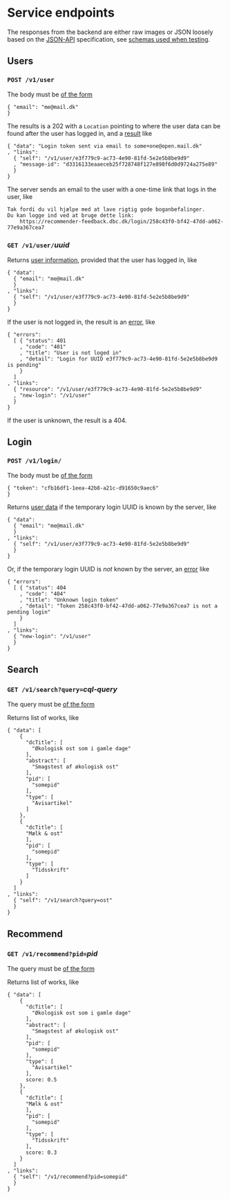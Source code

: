 # Service endpoints

The responses from the backend are either raw images or JSON loosely based on the [JSON-API](http://jsonapi.org/) specification, see [schemas used when testing](../src/integration/schemas/).

## Users

### `POST /v1/user`

The body must be [of the form](../src/server/schemas/user-in.json)

    { "email": "me@mail.dk"
    }

The results is a 202 with a `Location` pointing to where the user data can be found after the user has logged in, and a [result](../src/integration/schemas/user-data-out.json) like

    { "data": "Login token sent via email to some+one@open.mail.dk"
    , "links":
      { "self": "/v1/user/e3f779c9-ac73-4e90-81fd-5e2e5b8be9d9"
      , "message-id": "d3316133eaaeceb25f728748f127e898f6d0d9724a275e89"
      }
    }


The server sends an email to the user with a one-time link that logs in the user, like

    Tak fordi du vil hjælpe med at lave rigtig gode boganbefalinger.
    Du kan logge ind ved at bruge dette link:
        https://recommender-feedback.dbc.dk/login/258c43f0-bf42-47dd-a062-77e9a367cea7

### `GET /v1/user/`*uuid*

Returns [user information](../src/integration/schemas/user-data-out.json), provided that the user has logged in, like

    { "data":
      { "email": "me@mail.dk"
      }
    , "links":
      { "self": "/v1/user/e3f779c9-ac73-4e90-81fd-5e2e5b8be9d9"
      }
    }

If the user is not logged in, the result is an [error](../src/integration/schemas/failure-out.json), like

    { "errors":
      [ { "status": 401
        , "code": "401"
        , "title": "User is not loged in"
        , "detail": "Login for UUID e3f779c9-ac73-4e90-81fd-5e2e5b8be9d9 is pending"
        }
      ]
    , "links":
      { "resource": "/v1/user/e3f779c9-ac73-4e90-81fd-5e2e5b8be9d9"
      , "new-login": "/v1/user"
      }
    }

If the user is unknown, the result is a 404.

## Login

### `POST /v1/login/`

The body must be [of the form](../src/server/schemas/login-in.json)

    { "token": "cfb16df1-1eea-42b8-a21c-d91650c9aec6"
    }

Returns [user data](../src/integration/schemas/user-data-out.json) if the temporary login UUID is known by the server, like

    { "data":
      { "email": "me@mail.dk"
      }
    , "links":
      { "self": "/v1/user/e3f779c9-ac73-4e90-81fd-5e2e5b8be9d9"
      }
    }

Or, if the temporary login UUID is *not* known by the server, an [error](../src/integration/schemas/failure-out.json) like

    { "errors":
      [ { "status": 404
        , "code": "404"
        , "title": "Unknown login token"
        , "detail": "Token 258c43f0-bf42-47dd-a062-77e9a367cea7 is not a pending login"
        }
      ]
    , "links":
      { "new-login": "/v1/user"
      }
    }

## Search

### `GET /v1/search?query=`*cql-query*

The query must be [of the form](../src/server/schemas/search-in.json)

Returns list of works, like

    { "data": [
        {
          "dcTitle": [
            "Økologisk ost som i gamle dage"
          ],
          "abstract": [
            "Smagstest af økologisk ost"
          ],
          "pid": [
            "somepid"
          ],
          "type": [
            "Avisartikel"
          ]
        },
        {
          "dcTitle": [
          "Mælk & ost"
          ],
          "pid": [
            "somepid"
          ],
          "type": [
            "Tidsskrift"
          ]
        }
      ]
    , "links":
      { "self": "/v1/search?query=ost"
      }
    }

## Recommend

### `GET /v1/recommend?pid=`*pid*

The query must be [of the form](../src/server/schemas/recommend-in.json)

Returns list of works, like

    { "data": [
        {
          "dcTitle": [
            "Økologisk ost som i gamle dage"
          ],
          "abstract": [
            "Smagstest af økologisk ost"
          ],
          "pid": [
            "somepid"
          ],
          "type": [
            "Avisartikel"
          ],
          score: 0.5
        },
        {
          "dcTitle": [
          "Mælk & ost"
          ],
          "pid": [
            "somepid"
          ],
          "type": [
            "Tidsskrift"
          ],
          score: 0.3
        }
      ]
    , "links":
      { "self": "/v1/recommend?pid=somepid"
      }
    }
